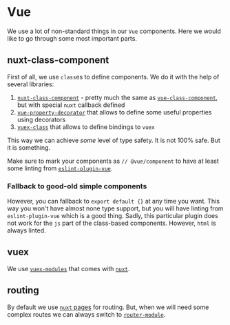 # Vue

We use a lot of non-standard things in our `Vue` components.
Here we would like to go through some most important parts.


## nuxt-class-component

First of all, we use `class`es to define components. 
We do it with the help of several libraries:
1. [`nuxt-class-component`](https://github.com/nuxt-community/nuxt-class-component) - pretty much the same as [`vue-class-component`](https://github.com/vuejs/vue-class-component), but with special `nuxt` callback defined
2. [`vue-property-decorator`](https://github.com/kaorun343/vue-property-decorator) that allows to define some useful properties using decorators
3. [`vuex-class`](https://github.com/ktsn/vuex-class/) that allows to define bindings to `vuex`

This way we can achieve *some* level of type safety. It is not 100% safe.
But it is something.

Make sure to mark your components as `// @vue/component` to have at least
some linting from [`eslint-plugin-vue`](https://github.com/vuejs/eslint-plugin-vue).

### Fallback to good-old simple components

However, you can fallback to `export default {}` at any time you want.
This way you won't have almost none type support, but you will have linting from `eslint-plugin-vue` which is a good thing.
Sadly, this particular plugin does not work for the `js` 
part of the class-based components. 
However, `html` is always linted.


## vuex

We use [`vuex-modules`](https://vuex.vuejs.org/en/modules.html) that comes with [`nuxt`](https://nuxtjs.org/guide/vuex-store/). 


## routing

By default we use [`nuxt` pages](https://nuxtjs.org/guide/routing) for routing.
But, when we will need some complex routes we can always switch to [`router-module`](https://github.com/nuxt-community/router-module).
